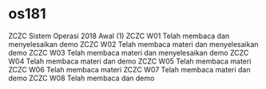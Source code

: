 # os181
ZCZC Sistem Operasi 2018 Awal (1)
ZCZC W01 Telah membaca dan menyelesaikan demo
ZCZC W02 Telah membaca materi dan menyelesaikan demo
ZCZC W03 Telah membaca materi dan menyelesaikan demo
ZCZC W04 Telah membaca materi dan demo
ZCZC W05 Telah membaca materi
ZCZC W06 Telah membaca materi
ZCZC W07 Telah membaca materi dan demo
ZCZC W08 Telah membaca dan demo
